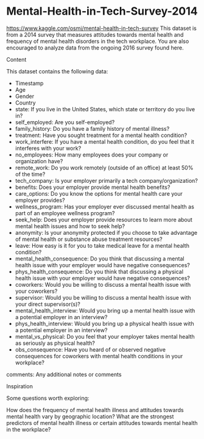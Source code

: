 # Mental-Health-in-Tech-Survey-2014

https://www.kaggle.com/osmi/mental-health-in-tech-survey
This dataset is from a 2014 survey that measures attitudes towards mental health and frequency of mental health disorders in the tech workplace. You are also encouraged to analyze data from the ongoing 2016 survey found here.

Content

This dataset contains the following data:
* Timestamp
* Age
* Gender
* Country
* state: If you live in the United States, which state or territory do you live in?
* self_employed: Are you self-employed?
* family_history: Do you have a family history of mental illness?
* treatment: Have you sought treatment for a mental health condition?
* work_interfere: If you have a mental health condition, do you feel that it interferes with your work?
* no_employees: How many employees does your company or organization have?
* remote_work: Do you work remotely (outside of an office) at least 50% of the time?
* tech_company: Is your employer primarily a tech company/organization?
* benefits: Does your employer provide mental health benefits?
* care_options: Do you know the options for mental health care your employer provides?
* wellness_program: Has your employer ever discussed mental health as part of an employee wellness program?
* seek_help: Does your employer provide resources to learn more about mental health issues and how to seek help?
* anonymity: Is your anonymity protected if you choose to take advantage of mental health or substance abuse treatment resources?
* leave: How easy is it for you to take medical leave for a mental health condition?
* mental_health_consequence: Do you think that discussing a mental health issue with your employer would have negative consequences?
* phys_health_consequence: Do you think that discussing a physical health issue with your employer would have negative consequences?
* coworkers: Would you be willing to discuss a mental health issue with your coworkers?
* supervisor: Would you be willing to discuss a mental health issue with your direct supervisor(s)?
* mental_health_interview: Would you bring up a mental health issue with a potential employer in an interview?
* phys_health_interview: Would you bring up a physical health issue with a potential employer in an interview?
* mental_vs_physical: Do you feel that your employer takes mental health as seriously as physical health?
* obs_consequence: Have you heard of or observed negative consequences for coworkers with mental health conditions in your workplace?

comments: Any additional notes or comments

Inspiration

Some questions worth exploring:

How does the frequency of mental health illness and attitudes towards mental health vary by geographic location?
What are the strongest predictors of mental health illness or certain attitudes towards mental health in the workplace?
